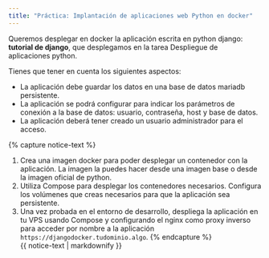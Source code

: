 ```yaml
---
title: "Práctica: Implantación de aplicaciones web Python en docker"
---
```


Queremos desplegar en docker la aplicación escrita en python django: **tutorial de django**, que desplegamos en la tarea Despliegue de aplicaciones python.

Tienes que tener en cuenta los siguientes aspectos:

* La aplicación debe guardar los datos en una base de datos mariadb persistente.
* La aplicación se podrá configurar para indicar los parámetros de conexión a la base de datos: usuario, contraseña, host y base de datos.
* La aplicación deberá tener creado un usuario administrador para el acceso.

{% capture notice-text %}
1. Crea una imagen docker para poder desplegar un contenedor con la aplicación. La imagen la puedes hacer desde una imagen base o desde la imagen oficial de python.
2. Utiliza Compose para desplegar los contenedores necesarios. Configura los volúmenes que creas necesarios para que la aplicación sea persistente.
3. Una vez probada en el entorno de desarrollo, despliega la aplicación en tu VPS usando Compose y configurando el nginx como proxy inverso para acceder por nombre a la aplicación `https://djangodocker.tudominio.algo`.
{% endcapture %}<div class="notice--info">{{ notice-text | markdownify }}</div>
